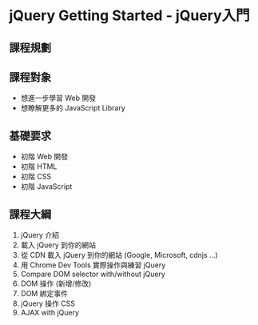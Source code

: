 # jQuery Getting Started - jQuery入門

## 課程規劃

## 課程對象

- 想進一步學習 Web 開發
- 想瞭解更多的 JavaScript Library

## 基礎要求

- 初階 Web 開發
- 初階 HTML
- 初階 CSS
- 初階 JavaScript

## 課程大綱

1. jQuery 介紹
2. 載入 jQuery 到你的網站
3. 從 CDN 載入 jQuery 到你的網站 (Google, Microsoft, cdnjs …)
4. 用 Chrome Dev Tools 實際操作與練習 jQuery
5. Compare DOM selector with/without jQuery
6. DOM 操作 (新增/修改)
7. DOM 綁定事件
8. jQuery 操作 CSS
9. AJAX with jQuery 
